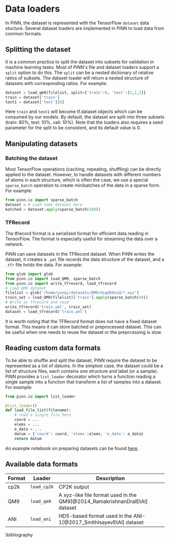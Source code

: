 # Data loaders

In PiNN, the dataset is represented with the TensorFlow `dataset` data stucture.
Several dataset loaders are implemented in PiNN to load data from common formats.

## Splitting the dataset

It is a common practice to split the dataset into subsets for validation in
machine learning tasks. Most of PiNN's file and dataset loaders support a
`split` option to do this. The `split` can be a nested dictionary of relative
ratios of subsets. The dataset loader will return a nested structure of datasets
with corresponding ratios. For example:

```Python
dataset = load_qm9(filelist, split={'train':8, 'test':[1,2,3]}
train = dataset['train']
test1 = dataset['test'][0]
```

Here `train` and `test1` will become tf.dataset objects which can be consumed by
our models. By default, the dataset are split into three subsets (train: 80%,
test: 10%, vali: 10%). Note that the loaders also requires a seed parameter for
the split to be consistent, and its default value is 0.


## Manipulating datasets

### Batching the dataset

Most TensorFlow operations (caching, repeating, shuffling) can be
directly applied to the dataset. However, to handle datasets with
different numbers of atoms in each structure, which is often the case,
we use a special ``sparse_batch`` operation to create minibatches of
the data in a sparse form. For example:

```Python
from pinn.io import sparse_batch
dataset = # Load some dataset here
batched = dataset.apply(sparse_batch(100))
```
   

### TFRecord

The tfrecord format is a serialized format for efficient data reading in
TensorFlow. The format is especially useful for streaming the data over a
network.

PiNN can save datasets in the TFRecord dataset. When PiNN writes the dataset, it
creates a `.yml` file records the data structure of the dataset, and a `.tfr`
file holds the data. For example:

```Python
from glob import glob
from pinn.io import load_QM9, sparse_batch
from pinn.io import write_tfrecord, load_tfrecord
# Load QM9 dataset
filelist = glob('/home/yunqi/datasets/QM9/dsgdb9nsd/*.xyz')
train_set = load_QM9(filelist)['train'].apply(sparse_batch(10))
# Write as tfrecord and read
write_tfrecord('train.yml', train_set)
dataset = load_tfrecord('train.yml')
```

It is worth noting that the TFRecord format does not have a fixed dataset
format. This means it can store batched or preprocessed dataset. This can be
useful when one needs to reuse the dataset or the preprcessing is slow.


## Reading  custom data formats

To be able to shuffle and split the dataset, PiNN require the dataset to be
represented as a list of datums. In the simplest case, the dataset could be a
list of structure files, each contains one structure and label (or a sample).
PiNN provides a `list_loader` decorator which turns a function reading a
single sample into a function that transform a list of samples into a dataset.
For example:

```Python
from pinn.io import list_loader

@list_loader()
def load_file_list(filename):
    # read a single file here
    coord = ...
    elems = ...
    e_data = ...
    datum = {'coord': coord, 'elems':elems, 'e_data': e_data}
    return datum
```

An example notebook on preparing datasets can be found
[here](../notebooks/Customizing_dataset.ipynb).

## Available data formats

| Format | Loader      | Description                                                                |
|--------|-------------|----------------------------------------------------------------------------|
| cp2k   | `load_cp2k` | CP2K output                                                                |
| QM9    | `load_qm9`  | A xyz-like file format used in the QM9[@2014_RamakrishnanDralEtAl] dataset |
| ANI    | `load_ani`  | HD5-based format used in the ANI-1[@2017_SmithIsayevEtAl] dataset          |

\bibliography
